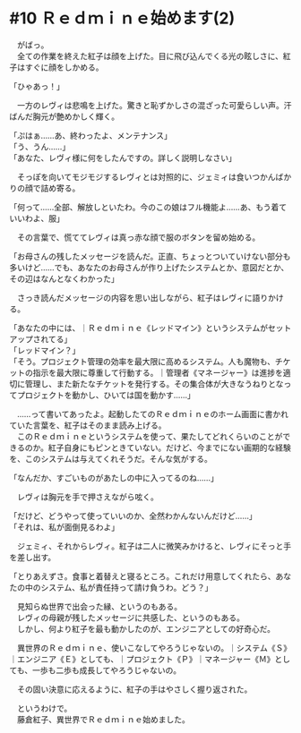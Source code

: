 # #10 Ｒｅｄｍｉｎｅ始めます(2)

　がばっ。  
　全ての作業を終えた紅子は顔を上げた。目に飛び込んでくる光の眩しさに、紅子はすぐに顔をしかめる。

「ひゃあっ！」

　一方のレヴィは悲鳴を上げた。驚きと恥ずかしさの混ざった可愛らしい声。汗ばんだ胸元が艶めかしく輝く。

「ぷはぁ……あ、終わったよ、メンテナンス」  
「う、うん……」  
「あなた、レヴィ様に何をしたんですの。詳しく説明しなさい」

　そっぽを向いてモジモジするレヴィとは対照的に、ジェミィは食いつかんばかりの顔で詰め寄る。

「何って……全部、解放しといたわ。今のこの娘はフル機能よ……あ、もう着ていいわよ、服」

　その言葉で、慌ててレヴィは真っ赤な顔で服のボタンを留め始める。

「お母さんの残したメッセージを読んだ。正直、ちょっとついていけない部分も多いけど……でも、あなたのお母さんが作り上げたシステムとか、意図だとか、その辺はなんとなくわかった」

　さっき読んだメッセージの内容を思い出しながら、紅子はレヴィに語りかける。

「あなたの中には、｜Ｒｅｄｍｉｎｅ《レッドマイン》というシステムがセットアップされてる」  
「レッドマイン？」  
「そう。プロジェクト管理の効率を最大限に高めるシステム。人も魔物も、チケットの指示を最大限に尊重して行動する。｜管理者《マネージャー》は進捗を適切に管理し、また新たなチケットを発行する。その集合体が大きなうねりとなってプロジェクトを動かし、ひいては国を動かす……」

　……って書いてあったよ。起動したてのＲｅｄｍｉｎｅのホーム画面に書かれていた言葉を、紅子はそのまま読み上げる。  
　このＲｅｄｍｉｎｅというシステムを使って、果たしてどれくらいのことができるのか。紅子自身にもピンときていない。だけど、今までにない画期的な経験を、このシステムは与えてくれそうだ。そんな気がする。

「なんだか、すごいものがあたしの中に入ってるのね……」

　レヴィは胸元を手で押さえながら呟く。

「だけど、どうやって使っていいのか、全然わかんないんだけど……」  
「それは、私が面倒見るわよ」

　ジェミィ、それからレヴィ。紅子は二人に微笑みかけると、レヴィにそっと手を差し出す。

「とりあえずさ。食事と着替えと寝るところ。これだけ用意してくれたら、あなたの中のシステム、私が責任持って請け負うわ。どう？」


　見知らぬ世界で出会った縁、というのもある。  
　レヴィの母親が残したメッセージに共感した、というのもある。  
　しかし、何より紅子を最も動かしたのが、エンジニアとしての好奇心だ。

　異世界のＲｅｄｍｉｎｅ、使いこなしてやろうじゃないの。｜システム《Ｓ》｜エンジニア《Ｅ》としても、｜プロジェクト《Ｐ》｜マネージャー《Ｍ》としても、一歩も二歩も成長してやろうじゃないの。

　その固い決意に応えるように、紅子の手はやさしく握り返された。


　というわけで。  
　藤倉紅子、異世界でＲｅｄｍｉｎｅ始めました。
